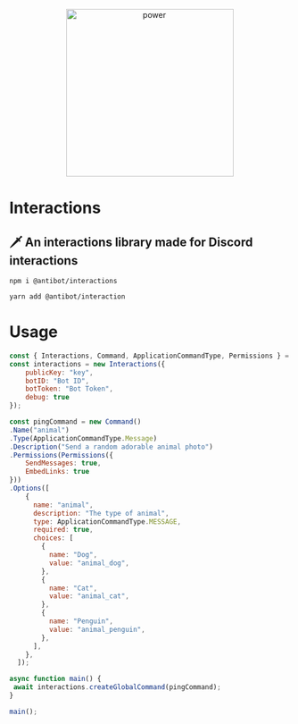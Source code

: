 <p align="center">
   <img src="https://avatars.githubusercontent.com/u/88400076?s=200&v=4" alt="power" width="300" height="300">
</p>

# Interactions
## 🗡️ An interactions library made for Discord interactions

 `npm i @antibot/interactions`
 
 `yarn add @antibot/interaction`

# Usage

```js
const { Interactions, Command, ApplicationCommandType, Permissions } = require('@antibot/interactions');
const interactions = new Interactions({
    publicKey: "key",
    botID: "Bot ID",
    botToken: "Bot Token",
    debug: true
});

const pingCommand = new Command()
.Name("animal")
.Type(ApplicationCommandType.Message)
.Description("Send a random adorable animal photo")
.Permissions(Permissions({
    SendMessages: true,
    EmbedLinks: true
}))
.Options([
    {
      name: "animal",
      description: "The type of animal",
      type: ApplicationCommandType.MESSAGE,
      required: true,
      choices: [
        {
          name: "Dog",
          value: "animal_dog",
        },
        {
          name: "Cat",
          value: "animal_cat",
        },
        {
          name: "Penguin",
          value: "animal_penguin",
        },
      ],
    },
  ]);

async function main() {
 await interactions.createGlobalCommand(pingCommand);
}

main();
```

